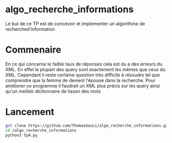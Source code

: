 # algo_recherche_informations
Le but de ce TP est de concevoir et implementer un algorithme de recherched’information

# Commenaire 
En ce qui concerne le faible taux de réponses cela est du a des erreurs du XML. En effet la plupart des query sont exactement les mêmes que ceux du XML. Cependant il reste certaine question très difficile à résoudre tel que comprendre que la femme de devient l'épouse dans la recherche. Pour améliorer ce programme il faudrait un XML plus précis sur les query ainsi qu'un meilleir dictionnaire de liason des mots

# Lancement 
```bash
git clone https://github.com/ThomasGauci/algo_recherche_informations.git
cd /algo_recherche_informations
python3 tp4.py
```
